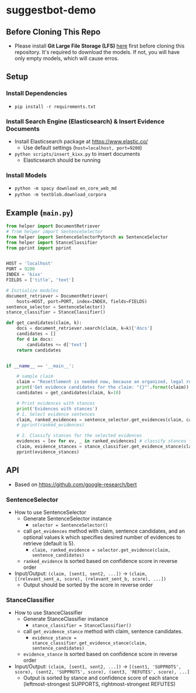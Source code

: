 # suggestbot-demo

## Before Cloning This Repo

* Please install **Git Large File Storage (LFS)** [here](https://git-lfs.github.com/) first before cloning this repository. It's required to download the models. If not, you will have only empty models, which will cause erros.

## Setup

### Install Dependencies

* `pip install -r requirements.txt`

### Install Search Engine (Elasticsearch) & Insert Evidence Documents

* Install Elasticsearch package at https://www.elastic.co/
  * Use default settings (`host=localhost, port=9200`)
* `python scripts/insert_kixx.py` to insert documents
  * Elasticsearch should be running

### Install Models

* `python -m spacy download en_core_web_md`
* `python -m textblob.download_corpora`

## Example (`main.py`)

```python
from helper import DocumentRetriever
# from helper import SentenceSelector
from helper import SentenceSelectorPytorch as SentenceSelector
from helper import StanceClassifier
from pprint import pprint


HOST = 'localhost'
PORT = 9200
INDEX = 'kixx'
FIELDS = ['title', 'text']

# Initialize modules
document_retriever = DocumentRetriever(
    hosts=HOST, port=PORT, index=INDEX, fields=FIELDS)
sentence_selector = SentenceSelector()
stance_classifier = StanceClassifier()

def get_candidates(claim, k):
    docs = document_retriever.search(claim, k=k)['docs']
    candidates = []
    for d in docs:
        candidates += d['text']
    return candidates


if __name__ == '__main__':

    # sample claim
    claim = "Resettlement is needed now, because an organized, legal route to hope in the U.S., as well as in Canada and Australia, will disempower the smugglers who are currently charging 1,200 euros for desperate people to get the six kilometers from Turkey to Greece.".strip()
    print('Get evidence candidates for the claim: "{}"'.format(claim))
    candidates = get_candidates(claim, k=10)

    # Print evidences with stances
    print('Evidences with stances')
    # 1. Select evidence sentences
    claim, ranked_evidences = sentence_selector.get_evidences(claim, candidates, k=10)
    # pprint(ranked_evidences)

    # 2. Classify stances for the selected evidences
    evidences = [ev for ev, _ in ranked_evidences] # classify stances for evidences only
    claim, evidence_stances = stance_classifier.get_evidence_stance(claim, evidences)
    pprint(evidence_stances)
```

## API

* Based on https://github.com/google-research/bert

### SentenceSelector

* How to use SentenceSelector
   * Generate SentenceSelector instance
      * `selector = SentenceSelector()`
   * call `get_evidences` method with claim, sentence candidates, and an optional values k which specifies desired number of evidences to retrieve (default is 5).
      * `claim, ranked_evidence = selector.get_evidence(claim, sentence_candidates)`
   * `ranked_evidence` is sorted based on confidence score in reverse order
* Input/Output: `(claim, [sent1, sent2, ...])` -> `(claim, [(relevant_sent_a, score), (relevant_sent_b, score), ...])`
  * Output should be sorted by the score in reverse order

### StanceClassifier

* How to use StanceClassifier
   * Generate StanceClassifier instance
      * `stance_classifier = StanceClassifier()`
   * call `get_evidence_stance` method with claim, sentence candidates.
      * `evidence_stance = stance_classifier.get_evidence_stance(claim, sentence_candidates)`
   * `evidence_stance` is sorted based on confidence score in reverse order
* Input/Output: `(claim, [sent1, sent2, ...])` -> `[(sent1, 'SUPPROTS', score), (sent2, 'SUPPROTS', score), (sent3, 'REFUTES', score), ...]`
  * Output is sorted by stance and confidence score of each stance (leftmost-strongest SUPPORTS, rightmost-strongest REFUTES)
